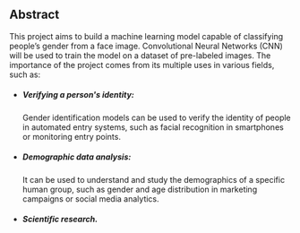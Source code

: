 <h2>Abstract</h2>
This project aims to build a machine learning model capable of classifying people’s gender from a face image. Convolutional Neural Networks (CNN) will be used to train the model on a dataset of pre-labeled images.
The importance of the project comes from its multiple uses in various fields, such as:
<ul>
<li>
<h5>Verifying a person's identity:</h5>Gender identification models can be used to verify the identity of people in automated entry systems, such as facial recognition in smartphones or monitoring entry points.
</li>
<li>
<h5>Demographic data analysis:</h5> It can be used to understand and study the demographics of a specific human group, such as gender and age distribution in marketing campaigns or social media analytics.
</li>
<li>
<h5>Scientific research.</h5>
</li>
</ul>
